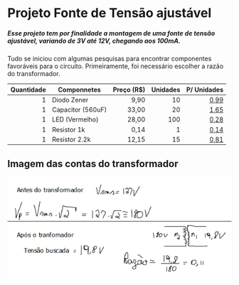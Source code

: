 # Projeto Fonte de Tensão ajustável
##### Esse projeto tem por finalidade a montagem de uma fonte de tensão ajustável, variando de 3V até 12V, chegando aos 100mA.

Tudo se iniciou com algumas pesquisas para encontrar componentes favoráveis para o circuito.
Primeiramente, foi necessário escolher a razão do transformador.

| Quantidade | Componnetes       | Preço (R$) | Unidades | P/ Unidades                            |
| ----------:| ------------------| ----------:| --------:| --------------------------------------:|
|      1     | Diodo Zener       |    9,90    |    10    |    [0,99](https://tinyurl.com/u995ytx4)|
|      1     | Capacitor (560uF) |    33,00   |    20    |    [1,65](https://tinyurl.com/yuspmea3)|
|      1     | LED (Vermelho)    |    28,00   |   100    |    [0,28](https://tinyurl.com/2n4cy7vv)|
|      1     | Resistor 1k       |     0,14   |     1    |    [0,14](https://tinyurl.com/8ce83965)|
|      1     | Resistor 2.2k     |    12,15   |    15    |    [0,81](https://tinyurl.com/7rjcf57y)|

## Imagem das contas do transformador
![Transfomador](./Resources/transformador.png)
